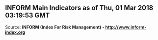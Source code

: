 ## INFORM Main Indicators as of Thu, 01 Mar 2018 03:19:53 GMT

Source: **INFORM (Index For Risk Management) - http://www.inform-index.org**